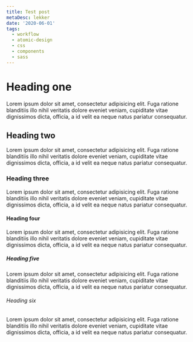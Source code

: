 ```yaml
---
title: Test post
metaDesc: lekker
date: '2020-06-01'
tags:
  - workflow
  - atomic-design
  - css
  - components
  - sass
---
```


# Heading one

Lorem ipsum dolor sit amet, consectetur adipisicing elit. Fuga ratione blanditiis illo nihil veritatis dolore eveniet veniam, cupiditate vitae dignissimos dicta, officia, a id velit ea neque natus pariatur consequatur.

## Heading two

Lorem ipsum dolor sit amet, consectetur adipisicing elit. Fuga ratione blanditiis illo nihil veritatis dolore eveniet veniam, cupiditate vitae dignissimos dicta, officia, a id velit ea neque natus pariatur consequatur.

### Heading three

Lorem ipsum dolor sit amet, consectetur adipisicing elit. Fuga ratione blanditiis illo nihil veritatis dolore eveniet veniam, cupiditate vitae dignissimos dicta, officia, a id velit ea neque natus pariatur consequatur.

#### Heading four

Lorem ipsum dolor sit amet, consectetur adipisicing elit. Fuga ratione blanditiis illo nihil veritatis dolore eveniet veniam, cupiditate vitae dignissimos dicta, officia, a id velit ea neque natus pariatur consequatur.

##### Heading five

Lorem ipsum dolor sit amet, consectetur adipisicing elit. Fuga ratione blanditiis illo nihil veritatis dolore eveniet veniam, cupiditate vitae dignissimos dicta, officia, a id velit ea neque natus pariatur consequatur.

###### Heading six

Lorem ipsum dolor sit amet, consectetur adipisicing elit. Fuga ratione blanditiis illo nihil veritatis dolore eveniet veniam, cupiditate vitae dignissimos dicta, officia, a id velit ea neque natus pariatur consequatur.
